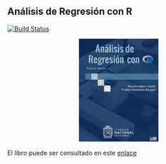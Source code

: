 ## Análisis de Regresión con R

[![Build Status](https://travis-ci.com/fhernanb/libro_regresion.svg?branch=master)](https://travis-ci.org/fhernanb/libro_regresion) 

<p align="center">
  <img src="images/cover.png" width="180">
</p>

El libro puede ser consultado en este [enlace](https://fhernanb.github.io/libro_regresion) 

